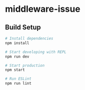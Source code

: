 # middleware-issue

## Build Setup

``` bash
# Install dependencies
npm install

# Start developing with REPL
npm run dev

# Start production
npm start

# Run ESLint
npm run lint
```

